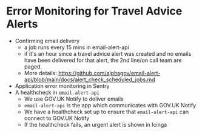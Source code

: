 # Error Monitoring for Travel Advice Alerts

* Confirming email delivery
  * a job runs every 15 mins in email-alert-api
  * if it's an hour since a travel advice alert was created and no
    emails have been delivered for that alert, the 2nd line/on call
    team are paged.
  * More details: https://github.com/alphagov/email-alert-api/blob/main/docs/alert_check_scheduled_jobs.md
* Application error monitoring in Sentry
* A healthcheck in `email-alert-api`
  * We use GOV.UK Notify to deliver emails
  * `email-alert-api` is the app which communicates with GOV.UK Notify
  * We have a healthcheck set up to ensure that `email-alert-api` can
    connect to GOV.UK Notify
  * If the healthcheck fails, an urgent alert is shown in Icinga

